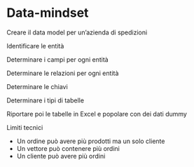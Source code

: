 # Data-mindset
Creare il data model per un’azienda di spedizioni


Identificare le entità

Determinare i campi per ogni entità

Determinare le relazioni per ogni entità

Determinare le chiavi

Determinare i tipi di tabelle

Riportare poi le tabelle in Excel e popolare con dei dati dummy

 

Limiti tecnici

- Un ordine può avere più prodotti ma un solo cliente
- Un vettore può contenere più ordini
- Un cliente può avere più ordini
